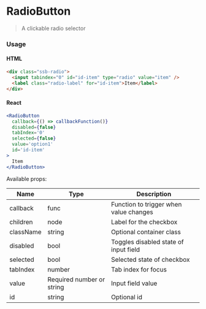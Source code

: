 # RadioButton

> A clickable radio selector

### Usage

#### HTML

```html
<div class="ssb-radio">
  <input tabindex="0" id="id-item" type="radio" value="item" />
  <label class="radio-label" for="id-item">Item</label>
</div>
```

#### React

```jsx harmony
<RadioButton
  callback={() => callbackFunction()}
  disabled={false}
  tabIndex='0'
  selected={false}
  value='option1'
  id='id-item'
>
  Item
</RadioButton>
```

Available props:

| Name      | Type                      | Description                            |
| --------- | ------------------------- | -------------------------------------- |
| callback  | func                      | Function to trigger when value changes |
| children  | node                      | Label for the checkbox                 |
| className | string                    | Optional container class               |
| disabled  | bool                      | Toggles disabled state of input field  |
| selected  | bool                      | Selected state of checkbox             |
| tabIndex  | number                    | Tab index for focus                    |
| value     | Required number or string | Input field value                      |
| id        | string                    | Optional id                            |
